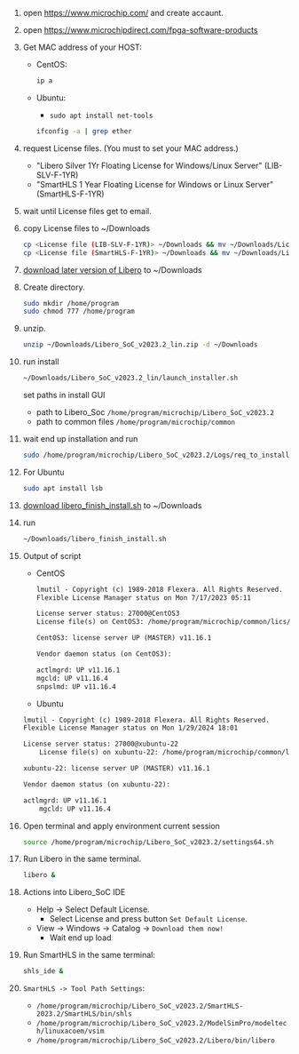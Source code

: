 1. open https://www.microchip.com/ and create accaunt.

1. open https://www.microchipdirect.com/fpga-software-products
1. Get MAC address of your HOST:
    * CentOS:

        ``` sh
        ip a
        ```

    * Ubuntu:
        * `sudo apt install net-tools`

        ``` sh
        ifconfig -a | grep ether
        ```

1. request License files. (You must to set your MAC address.)
    * "Libero Silver 1Yr Floating License for Windows/Linux Server" (LIB-SLV-F-1YR)
    * "SmartHLS 1 Year Floating License for Windows or Linux Server" (SmartHLS-F-1YR)

1. wait until License files get to email.
1. copy License files to ~/Downloads

    ```sh
    cp <License file (LIB-SLV-F-1YR)> ~/Downloads && mv ~/Downloads/License.dat ~/Downloads/LIB-SLV-F-1YR.dat
    cp <License file (SmartHLS-F-1YR)> ~/Downloads && mv ~/Downloads/License.dat ~/Downloads/SmartHLS-F-1YR.dat
    ```

1. [download later version of Libero](https://www.microchip.com/en-us/products/fpgas-and-plds/fpga-and-soc-design-tools/fpga/libero-software-later-versions) to ~/Downloads

1. Create directory.

    ```sh
    sudo mkdir /home/program
    sudo chmod 777 /home/program
    ```

1. unzip.

    ``` sh
    unzip ~/Downloads/Libero_SoC_v2023.2_lin.zip -d ~/Downloads
    ```

1. run install

    ```sh
    ~/Downloads/Libero_SoC_v2023.2_lin/launch_installer.sh
    ```

    set paths in install GUI
    * path to Libero_Soc `/home/program/microchip/Libero_SoC_v2023.2`
    * path to common files `/home/program/microchip/common`

1. wait end up installation and run

    ```sh
    sudo /home/program/microchip/Libero_SoC_v2023.2/Logs/req_to_install.sh
    ```

1. For Ubuntu

    ``` sh
    sudo apt install lsb
    ```

1. [download libero_finish_install.sh](https://github.com/vicg42/microchip-fpga/tree/main/libero_finish_install.sh) to ~/Downloads

1. run

    ``` sh
    ~/Downloads/libero_finish_install.sh
    ```

1. Output of script
    * CentOS

        ``` txt
        lmutil - Copyright (c) 1989-2018 Flexera. All Rights Reserved.
        Flexible License Manager status on Mon 7/17/2023 05:11

        License server status: 27000@CentOS3
        License file(s) on CentOS3: /home/program/microchip/common/lics/License.dat:

        CentOS3: license server UP (MASTER) v11.16.1

        Vendor daemon status (on CentOS3):

        actlmgrd: UP v11.16.1
        mgcld: UP v11.16.4
        snpslmd: UP v11.16.4
        ```

    * Ubuntu

    ``` txt
    lmutil - Copyright (c) 1989-2018 Flexera. All Rights Reserved.
    Flexible License Manager status on Mon 1/29/2024 18:01

    License server status: 27000@xubuntu-22
        License file(s) on xubuntu-22: /home/program/microchip/common/lics/License.dat:

    xubuntu-22: license server UP (MASTER) v11.16.1

    Vendor daemon status (on xubuntu-22):

    actlmgrd: UP v11.16.1
        mgcld: UP v11.16.4
    ```

1. Open terminal and apply environment current session

    ```sh
    source /home/program/microchip/Libero_SoC_v2023.2/settings64.sh
    ```

1. Run Libero in the same terminal.

    ```sh
    libero &
    ```

1. Actions into Libero_SoC IDE
    * Help -> Select Default License.
        * Select License and press button `Set Default License`.
    * View -> Windows -> Catalog -> `Download them now!`
        * Wait end up load

1. Run SmartHLS in the same terminal:

    ```sh
    shls_ide &
    ```

1. `SmartHLS -> Tool Path Settings`:
    * `/home/program/microchip/Libero_SoC_v2023.2/SmartHLS-2023.2/SmartHLS/bin/shls`
    * `/home/program/microchip/Libero_SoC_v2023.2/ModelSimPro/modeltech/linuxacoem/vsim`
    * `/home/program/microchip/Libero_SoC_v2023.2/Libero/bin/libero`

